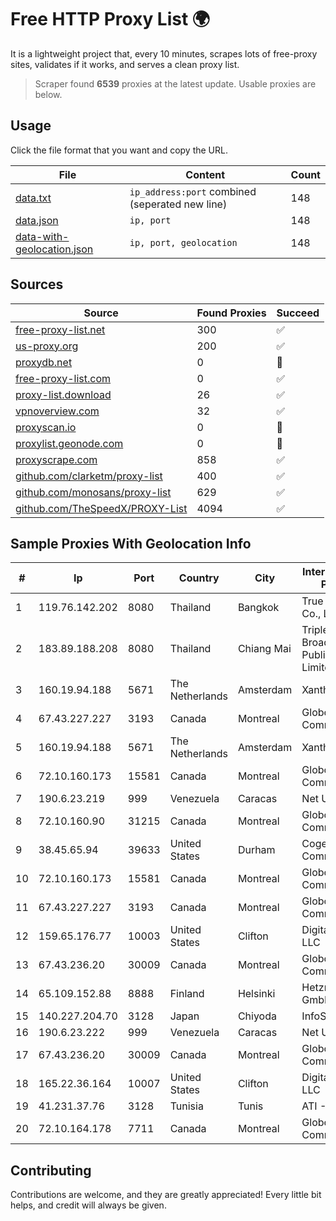 
# Free HTTP Proxy List 🌍

It is a lightweight project that, every 10 minutes, scrapes lots of free-proxy sites, validates if it works, and serves a clean proxy list.


> Scraper found **6539** proxies at the latest update. Usable proxies are below.

## Usage

Click the file format that you want and copy the URL.


|File|Content|Count|
|----|-------|-----|
|[data.txt](https://raw.githubusercontent.com/themiralay/Proxy-List-World/master/data.txt)|`ip_address:port` combined (seperated new line)|148|
|[data.json](https://raw.githubusercontent.com/themiralay/Proxy-List-World/master/data.json)|`ip, port`|148|
|[data-with-geolocation.json](https://raw.githubusercontent.com/themiralay/Proxy-List-World/master/data-with-geolocation.json)|`ip, port, geolocation`|148|

## Sources

|Source|Found Proxies|Succeed|
|------|-------------|-------|
|[free-proxy-list.net](https://free-proxy-list.net)|300|✅|
|[us-proxy.org](https://www.us-proxy.org)|200|✅|
|[proxydb.net](http://proxydb.net)|0|🚫|
|[free-proxy-list.com](https://free-proxy-list.com/?page=&port=&type%5B%5D=http&type%5B%5D=https&up_time=0&search=Search)|0|✅|
|[proxy-list.download](https://www.proxy-list.download/HTTP)|26|✅|
|[vpnoverview.com](https://vpnoverview.com/privacy/anonymous-browsing/free-proxy-servers)|32|✅|
|[proxyscan.io](https://www.proxyscan.io)|0|🚫|
|[proxylist.geonode.com](https://proxylist.geonode.com/api/proxy-list?limit=300&page=1&sort_by=lastChecked&sort_type=desc&protocols=http,https)|0|🚫|
|[proxyscrape.com](https://api.proxyscrape.com/v2/?request=displayproxies&protocol=http&timeout=10000&country=all&ssl=all&anonymity=all)|858|✅|
|[github.com/clarketm/proxy-list](https://raw.githubusercontent.com/clarketm/proxy-list/master/proxy-list-raw.txt)|400|✅|
|[github.com/monosans/proxy-list](https://raw.githubusercontent.com/monosans/proxy-list/main/proxies/http.txt)|629|✅|
|[github.com/TheSpeedX/PROXY-List](https://raw.githubusercontent.com/TheSpeedX/PROXY-List/master/http.txt)|4094|✅|


## Sample Proxies With Geolocation Info

|#|Ip|Port|Country|City|Internet Service Provider|
|-|--|----|-------|----|-------------------------|
|1|119.76.142.202|8080|Thailand|Bangkok|True Internet Co., Ltd.|
|2|183.89.188.208|8080|Thailand|Chiang Mai|Triple T Broadband Public Company Limited|
|3|160.19.94.188|5671|The Netherlands|Amsterdam|Xantho UAB|
|4|67.43.227.227|3193|Canada|Montreal|GloboTech Communications|
|5|160.19.94.188|5671|The Netherlands|Amsterdam|Xantho UAB|
|6|72.10.160.173|15581|Canada|Montreal|GloboTech Communications|
|7|190.6.23.219|999|Venezuela|Caracas|Net Uno|
|8|72.10.160.90|31215|Canada|Montreal|GloboTech Communications|
|9|38.45.65.94|39633|United States|Durham|Cogent Communications|
|10|72.10.160.173|15581|Canada|Montreal|GloboTech Communications|
|11|67.43.227.227|3193|Canada|Montreal|GloboTech Communications|
|12|159.65.176.77|10003|United States|Clifton|DigitalOcean, LLC|
|13|67.43.236.20|30009|Canada|Montreal|GloboTech Communications|
|14|65.109.152.88|8888|Finland|Helsinki|Hetzner Online GmbH|
|15|140.227.204.70|3128|Japan|Chiyoda|InfoSphere|
|16|190.6.23.222|999|Venezuela|Caracas|Net Uno|
|17|67.43.236.20|30009|Canada|Montreal|GloboTech Communications|
|18|165.22.36.164|10007|United States|Clifton|DigitalOcean, LLC|
|19|41.231.37.76|3128|Tunisia|Tunis|ATI - ISP|
|20|72.10.164.178|7711|Canada|Montreal|GloboTech Communications|



## Contributing

Contributions are welcome, and they are greatly appreciated! Every
little bit helps, and credit will always be given.

